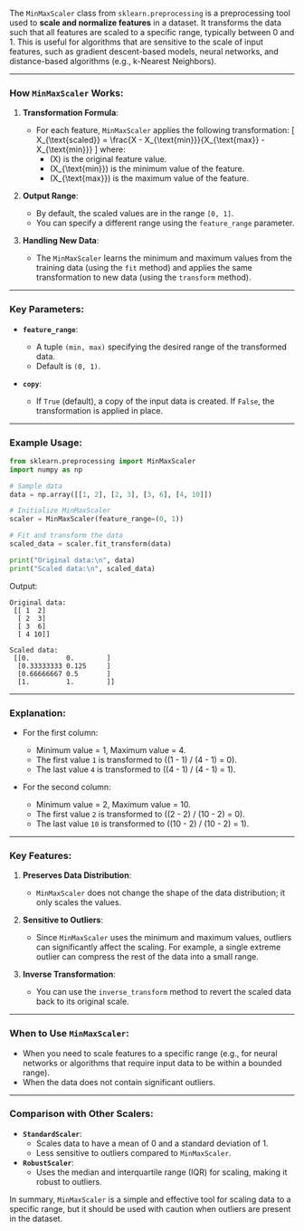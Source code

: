 The `MinMaxScaler` class from `sklearn.preprocessing` is a preprocessing tool used to **scale and normalize features** in a dataset. It transforms the data such that all features are scaled to a specific range, typically between 0 and 1. This is useful for algorithms that are sensitive to the scale of input features, such as gradient descent-based models, neural networks, and distance-based algorithms (e.g., k-Nearest Neighbors).

---

### How `MinMaxScaler` Works:
1. **Transformation Formula**:
   - For each feature, `MinMaxScaler` applies the following transformation:
     \[
     X_{\text{scaled}} = \frac{X - X_{\text{min}}}{X_{\text{max}} - X_{\text{min}}}
     \]
     where:
     - \(X\) is the original feature value.
     - \(X_{\text{min}}\) is the minimum value of the feature.
     - \(X_{\text{max}}\) is the maximum value of the feature.

2. **Output Range**:
   - By default, the scaled values are in the range `[0, 1]`.
   - You can specify a different range using the `feature_range` parameter.

3. **Handling New Data**:
   - The `MinMaxScaler` learns the minimum and maximum values from the training data (using the `fit` method) and applies the same transformation to new data (using the `transform` method).

---

### Key Parameters:
- **`feature_range`**:
  - A tuple `(min, max)` specifying the desired range of the transformed data.
  - Default is `(0, 1)`.

- **`copy`**:
  - If `True` (default), a copy of the input data is created. If `False`, the transformation is applied in place.

---

### Example Usage:

```python
from sklearn.preprocessing import MinMaxScaler
import numpy as np

# Sample data
data = np.array([[1, 2], [2, 3], [3, 6], [4, 10]])

# Initialize MinMaxScaler
scaler = MinMaxScaler(feature_range=(0, 1))

# Fit and transform the data
scaled_data = scaler.fit_transform(data)

print("Original data:\n", data)
print("Scaled data:\n", scaled_data)
```

Output:
```
Original data:
 [[ 1  2]
  [ 2  3]
  [ 3  6]
  [ 4 10]]

Scaled data:
 [[0.         0.        ]
  [0.33333333 0.125     ]
  [0.66666667 0.5       ]
  [1.         1.        ]]
```

---

### Explanation:
- For the first column:
  - Minimum value = 1, Maximum value = 4.
  - The first value `1` is transformed to \((1 - 1) / (4 - 1) = 0\).
  - The last value `4` is transformed to \((4 - 1) / (4 - 1) = 1\).

- For the second column:
  - Minimum value = 2, Maximum value = 10.
  - The first value `2` is transformed to \((2 - 2) / (10 - 2) = 0\).
  - The last value `10` is transformed to \((10 - 2) / (10 - 2) = 1\).

---

### Key Features:
1. **Preserves Data Distribution**:
   - `MinMaxScaler` does not change the shape of the data distribution; it only scales the values.

2. **Sensitive to Outliers**:
   - Since `MinMaxScaler` uses the minimum and maximum values, outliers can significantly affect the scaling. For example, a single extreme outlier can compress the rest of the data into a small range.

3. **Inverse Transformation**:
   - You can use the `inverse_transform` method to revert the scaled data back to its original scale.

---

### When to Use `MinMaxScaler`:
- When you need to scale features to a specific range (e.g., for neural networks or algorithms that require input data to be within a bounded range).
- When the data does not contain significant outliers.

---

### Comparison with Other Scalers:
- **`StandardScaler`**:
  - Scales data to have a mean of 0 and a standard deviation of 1.
  - Less sensitive to outliers compared to `MinMaxScaler`.
- **`RobustScaler`**:
  - Uses the median and interquartile range (IQR) for scaling, making it robust to outliers.

In summary, `MinMaxScaler` is a simple and effective tool for scaling data to a specific range, but it should be used with caution when outliers are present in the dataset.
